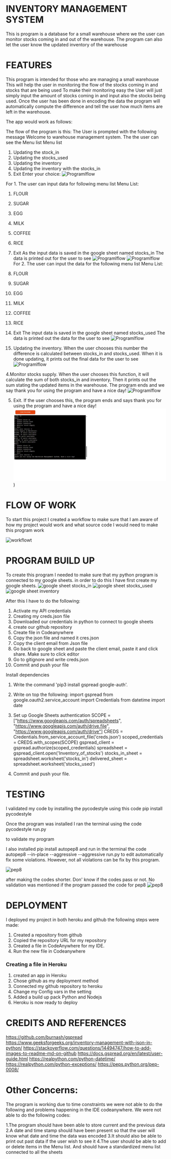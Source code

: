 #    INVENTORY MANAGEMENT SYSTEM
This is program is a database for a small warehouse where we
the user can monitor stocks coming in and out of the warehouse.
The program can also let the user know the updated inventory of the warehouse

        

#    FEATURES

This program is intended for those who are managing a small warehouse
This will help the user in monitoring the flow of the stocks coming in and stocks that are being used
To make their monitoring easy the User will just simply input the amount of stocks coming in and input
also the stocks being used. Once the user has been done in encoding the data the program will automatically 
compute the difference and tell the user how much items are left in the warehouse.


The app would work as follows:

The flow of the program is this:
The User is prompted with the following message
Welcome to warehouse management system.
The the user can see the Menu list
Menu list
1. Updating the stock_in
2. Updating the stocks_used
3. Updating the inventory
4. Updating the inventory with the stocks_in
5. Exit
Enter your choice:
![Programlflow](./workspaces/pythonproject2/images/heroku1_inventory-of-stocks-333a0ee5f1db.herokuapp.com.jpeg)

For 1.  The user can input data for following menu list
Menu List:
1. FLOUR
2. SUGAR
3. EGG
4. MILK 
5. COFFEE
6. RICE
7. Exit
As the input  data is saved in the google sheet named stocks_in
The data is printed out  for the user to see
![Programlflow](./workspaces/pythonproject2/images/heroku1.2_nventory-of-stocks-333a0ee5f1db.herokuapp.com.jpeg)
![Programlflow](./workspaces/pythonproject2/images/heroku1.2_inventory-of-stocks-333a0ee5f1db.herokuapp.com.jpeg)
For 2. The user can input the data for the following menu list
Menu List:
1. FLOUR
2. SUGAR
3. EGG
4. MILK 
5. COFFEE
6. RICE
7. Exit
The input data is saved in the google sheet named stocks_used
The data is  printed out the data for the user to see
![Programlflow](./workspaces/pythonproject2/images/heroku2_inventory-of-stocks-333a0ee5f1db.herokuapp.com.jpeg)

3. Updating the inventory. 
When the user chooses this number the difference is calculated between stocks_in and stocks_used. 
When it is  done updating, it  prints out the final data for the user to see
![Programlflow](./workspaces/pythonproject2/images/heroku3_inventory-of-stocks-333a0ee5f1db.herokuapp.com.jpeg)

 4.Monitor stocks supply.
When the user chooses this function, it will calculate the sum of both stocks_in and inventory. 
Then it prints out the sum stating the updated items in the warehouse.
The program ends and we say thank you for using the program and have a nice day!
![Programlflow](./workspaces/pythonproject2/images/heroku4_inventory-of-stocks-333a0ee5f1db.herokuapp.com.jpeg)

5. Exit. If the user chooses this, the program ends and 
says thank you for using the program and have a nice day!
![Programflow](./images/heroku5_inventory-of-stocks-333a0ee5f1db.herokuapp.com.jpeg))


# FLOW OF WORK
To start this project I created a workflow to make sure that I am aware of how my project would work
and what source code I would need to make this program work

![workflowt](./workspaces/pythonproject2/images/Screenshot_22-3-2024_9846_docs.google.com.jpeg)



# PROGRAM BUILD UP
To create this program I needed to make sure that my python program is connected to my google sheets. 
in order to do this I have first create my google sheets.
![google sheet stocks_in](./workspaces/pythonproject2/images/stocks_in_22-3-2024_9199_docs.google.com.jpeg)
![google sheet stocks_used](./workspaces/pythonproject2/images/stocks_used91955_docs.google.com.jpeg)
![google sheet inventory](./workspaces/pythonproject2/images/inventory_92055_docs.google.com.jpeg)

After this I have to do the following:
1. Activate my API credentials
2. Creating my creds.json file
3. Downloaded our credentials in python to connect to google sheets
4. create our github repository
5. Create file in Codeanywhere 
6. Copy the json file and named it cres.json
7. Copy the client email from Json file
8. Go back to google sheet and paste the client email, paste it and click share. 
    Make sure to click editor
7. Go to gitignore and write creds.json
8. Commit and push your file

Install dependencies

1. Write the command 'pip3 install gspread google-auth'.  
2. Write on top the following:
import gspread
from google.oauth2.service_account import Credentials
from datetime import date

3. Set up Google Sheets authentication
SCOPE = ["https://www.googleapis.com/auth/spreadsheets",
               "https://www.googleapis.com/auth/drive.file",
                "https://www.googleapis.com/auth/drive"]
        CREDS = Credentials.from_service_account_file('creds.json')
        scoped_credentials = CREDS.with_scopes(SCOPE)
        gspread_client = gspread.authorize(scoped_credentials)
        spreadsheet = gspread_client.open('Inventory_of_stocks')
        stocks_in_sheet = spreadsheet.worksheet('stocks_in')
        delivered_sheet = spreadsheet.worksheet('stocks_used')

        
4. Commit and push your file.
        



# TESTING
I validated my code by installing the pycodestyle using this code
pip install pycodestyle

Once the program was installed I ran the terminal using the code 
pycodestyle run.py

to validate my program

I also installed pip install autopep8
and run in the terminal the code 
autopep8 --in-place --aggressive --aggressive run.py
to edit automatically fix some violations. 
However, not all violations can be fix by this program. 

![pep8](./workspaces/pythonproject2/images/pep8validator-pythonproject2-o7zzoofzhv.us1.codeanyapp.com.jpeg)

after making the codes shorter. Don' know if the codes pass or not. 
No validation was mentioned if the program passed the code for pep8
![pep8](./workspaces/pythonproject2/images/pep8validator2-pythonproject2-o7zzoofzhv.us1.codeanyapp.com.jpeg)


# DEPLOYMENT
I deployed my project in both heroku and github
the following steps were made:
1. Created a repository from github
2. Copied the repository URL for my repository
3. Created a file in CodeAnywhere for my IDE.
4. Run the new file in Codeanywhere


### Creating a file in Heroku

1. created an app in Heroku
2. Chose github as my deployment method
3. Connected my github repository to heroku
4. Change my Config vars in the setting
5. Added a build up pack Python and Nodejs
6. Heroku is now ready to deploy

# CREDITS AND REFERENCES

https://github.com/burnash/gspread
https://www.geeksforgeeks.org/inventory-management-with-json-in-python/
https://stackoverflow.com/questions/14494747/how-to-add-images-to-readme-md-on-github
https://docs.gspread.org/en/latest/user-guide.html
https://realpython.com/python-datetime/
https://realpython.com/python-exceptions/
https://peps.python.org/pep-0008/

# Other Concerns:
The program is working due to time constraints we were not able to do the following
and problems happening in the IDE codeanywhere. We were not able to do the following
codes:

1.The program should have been able to store current and the previous data
2.A date and time stamp should have been present
    so that the user will know what date and time the data was encoded
3.It should also be able to print out past data if the user wish to see it 
4.The user should be able to add or delete items in the Menu list. 
  And should have a standardized menu list connected to all the sheets


